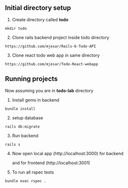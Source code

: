 ## Initial directory setup

1. Create directory called **todo**

```
mkdir todo
```

2. Clone rails backend project inside todo directory

```
https://github.com/mjesar/Rails-6-Todo-API
```

3. Clone react todo web app in same directory

```
https://github.com/mjesar/Todo-React-webapp
```

## Running projects

Now assuming you are in **todo-lab** directory

1. Install gems in backend

```
bundle install
```

2. setup database

```
rails db:migrate
```

3. Run backend

```
rails s
```

4. Now open local app (http://localhost:3000) for backend

   and for frontend (http://localhost:3001)

5. To run all rspec tests

```
bundle exec rspec .
```
